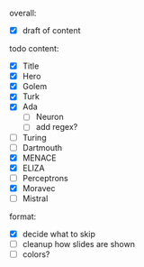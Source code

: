 overall:
- [x] draft of content

todo content:
- [x] Title
- [x] Hero
- [x] Golem
- [x] Turk
- [x] Ada
  - [ ] Neuron
  - [ ] add regex?
- [ ] Turing
- [ ] Dartmouth
- [x] MENACE
- [x] ELIZA
- [ ] Perceptrons
- [x] Moravec
- [ ] Mistral

format:
- [x] decide what to skip
- [ ] cleanup how slides are shown
- [ ] colors?
